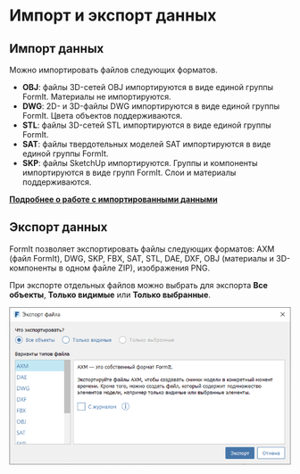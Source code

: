 # Импорт и экспорт данных

## Импорт данных

Можно импортировать файлов следующих форматов.

* **OBJ**: файлы 3D-сетей OBJ импортируются в виде единой группы FormIt. Материалы не импортируются.
* **DWG**: 2D- и 3D-файлы DWG импортируются в виде единой группы FormIt. Цвета объектов поддерживаются.
* **STL**: файлы 3D-сетей STL импортируются в виде единой группы FormIt.
* **SAT**: файлы твердотельных моделей SAT импортируются в виде единой группы FormIt.
* **SKP**: файлы SketchUp импортируются. Группы и компоненты импортируются в виде групп FormIt. Слои и материалы поддерживаются.

[**Подробнее о работе с импортированными данными**](../formit-primer/part-i/import-export-and-content-library.md)

## Экспорт данных

FormIt позволяет экспортировать файлы следующих форматов: AXM (файл FormIt), DWG, SKP, FBX, SAT, STL, DAE, DXF, OBJ (материалы и 3D-компоненты в одном файле ZIP), изображения PNG.

При экспорте отдельных файлов можно выбрать для экспорта **Все объекты**, **Только видимые** или **Только выбранные**.

![](../.gitbook/assets/export_window.png)

